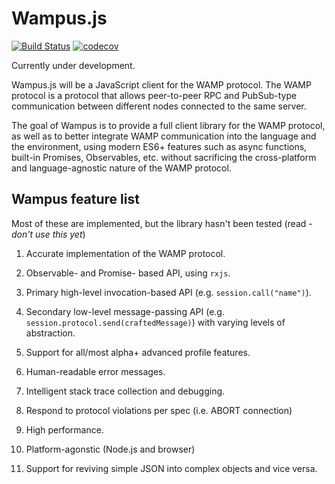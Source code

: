 # Wampus.js
[![Build Status](https://travis-ci.org/GregRos/wampus.svg?branch=master)](https://travis-ci.org/GregRos/wampus)
[![codecov](https://codecov.io/gh/GregRos/wampus/branch/master/graph/badge.svg)](https://codecov.io/gh/GregRos/wampus)

Currently under development.

Wampus.js will be a JavaScript client for the WAMP protocol. The WAMP protocol is a protocol that allows peer-to-peer RPC and PubSub-type communication between different nodes connected to the same server.

The goal of Wampus is to provide a full client library for the WAMP protocol, as well as to better integrate WAMP communication into the language and the environment, using modern ES6+ features such as async functions, built-in Promises, Observables, etc. without sacrificing the cross-platform and language-agnostic nature of the WAMP protocol.

## Wampus feature list

Most of these are implemented, but the library hasn't been tested (read - *don't use this yet*)

1. Accurate implementation of the WAMP protocol.

1. Observable- and Promise- based API, using `rxjs`.

1. Primary high-level invocation-based API (e.g. `session.call("name")`).

1. Secondary low-level message-passing API (e.g. `session.protocol.send(craftedMessage)`) with varying levels of abstraction.

1. Support for all/most alpha+ advanced profile features.

1. Human-readable error messages.

1. Intelligent stack trace collection and debugging.

1. Respond to protocol violations per spec (i.e. ABORT connection)

1. High performance.

1. Platform-agonstic (Node.js and browser)

7. Support for reviving simple JSON into complex objects and vice versa.

